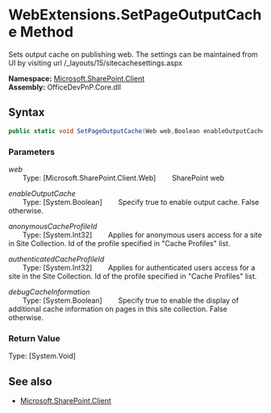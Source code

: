 # WebExtensions.SetPageOutputCache Method  
Sets output cache on publishing web. The settings can be maintained from UI by visiting url /_layouts/15/sitecachesettings.aspx  

**Namespace:** [Microsoft.SharePoint.Client](Microsoft.SharePoint.Client.md)  
**Assembly:** OfficeDevPnP.Core.dll  
## Syntax
```C#
public static void SetPageOutputCache(Web web,Boolean enableOutputCache,Int32 anonymousCacheProfileId,Int32 authenticatedCacheProfileId,Boolean debugCacheInformation)
```
### Parameters
*web*  
&emsp;&emsp;Type: [Microsoft.SharePoint.Client.Web] 
&emsp;&emsp;SharePoint web  
  
*enableOutputCache*  
&emsp;&emsp;Type: [System.Boolean] 
&emsp;&emsp;Specify true to enable output cache. False otherwise.  
  
*anonymousCacheProfileId*  
&emsp;&emsp;Type: [System.Int32] 
&emsp;&emsp;Applies for anonymous users access for a site in Site Collection. Id of the profile specified in "Cache Profiles" list.  
  
*authenticatedCacheProfileId*  
&emsp;&emsp;Type: [System.Int32] 
&emsp;&emsp;Applies for authenticated users access for a site in the Site Collection. Id of the profile specified in "Cache Profiles" list.  
  
*debugCacheInformation*  
&emsp;&emsp;Type: [System.Boolean] 
&emsp;&emsp;Specify true to enable the display of additional cache information on pages in this site collection. False otherwise.  
  
### Return Value
Type: [System.Void]  

## See also
- [Microsoft.SharePoint.Client](Microsoft.SharePoint.Client.md)
